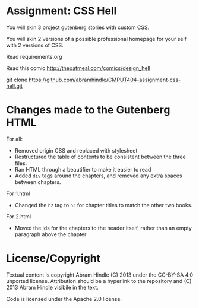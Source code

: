 Assignment: CSS Hell
====================

You will skin 3 project gutenberg stories with custom CSS.

You will skin 2 versions of a possible professional homepage for your
self with 2 versions of CSS.

Read requirements.org

Read this comic http://theoatmeal.com/comics/design_hell

git clone https://github.com/abramhindle/CMPUT404-assignment-css-hell.git


Changes made to the Gutenberg HTML
==================================

For all:
* Removed origin CSS and replaced with stylesheet
* Restructured the table of contents to be consistent between the three files.
* Ran HTML through a beautifier to make it easier to read
* Added `div` tags around the chapters, and removed any extra spaces between chapters.

For 1.html
* Changed the `h2` tag to `h3` for chapter titles to match the other two books.

For 2.html
* Moved the ids for the chapters to the header itself, rather than an empty paragraph above the chapter

License/Copyright
=================

Textual content is copyright Abram Hindle (C) 2013 under the CC-BY-SA
4.0 unported license. Attribution should be a hyperlink to the
repository and (C) 2013 Abram Hindle visibile in the text.

Code is licensed under the Apache 2.0 license.



